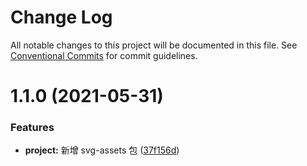 # Change Log

All notable changes to this project will be documented in this file.
See [Conventional Commits](https://conventionalcommits.org) for commit guidelines.

# 1.1.0 (2021-05-31)

### Features

- **project:** 新增 svg-assets 包 ([37f156d](https://github.com/BryanAdamss/monorepo-starter/commit/37f156d96c1d429a09fade2c3a5b832d552dd3b2))
